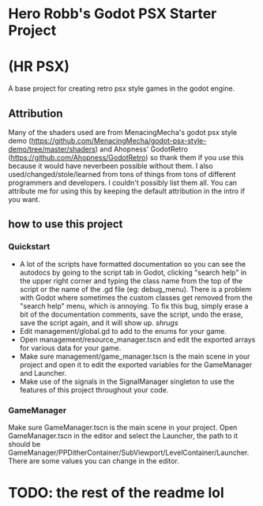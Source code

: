 # Hero Robb's Godot PSX Starter Project
# (HR PSX)
A base project for creating retro psx style games in the godot engine.

## Attribution
Many of the shaders used are from MenacingMecha's godot psx style demo (https://github.com/MenacingMecha/godot-psx-style-demo/tree/master/shaders) and Ahopness' GodotRetro (https://github.com/Ahopness/GodotRetro) so thank them if you use this because it would have neverbeen possible without them.
I also used/changed/stole/learned from tons of things from tons of different programmers and developers. I couldn't possibly list them all.
You can attribute me for using this by keeping the default attribution in the intro if you want.

## how to use this project

### Quickstart
- A lot of the scripts have formatted documentation so you can see the autodocs by going to the script tab in Godot, clicking "search help" in the upper right corner and typing the class name from the top of the script or the name of the .gd file (eg: debug_menu). There is a problem with Godot where sometimes the custom classes get removed from the "search help" menu, which is annoying. To fix this bug, simply erase a bit of the documentation comments, save the script, undo the erase, save the script again, and it will show up. *shrugs*
- Edit management/global.gd to add to the enums for your game.
- Open management/resource_manager.tscn and edit the exported arrays for various data for your game.
- Make sure management/game_manager.tscn is the main scene in your project and open it to edit the exported variables for the GameManager and Launcher.
- Make use of the signals in the SignalManager singleton to use the features of this project throughout your code.


### GameManager
Make sure GameManager.tscn is the main scene in your project. Open GameManager.tscn in the editor and select the Launcher, the path to it should be GameManager/PPDitherContainer/SubViewport/LevelContainer/Launcher. There are some values you can change in the editor.

# TODO: the rest of the readme lol
